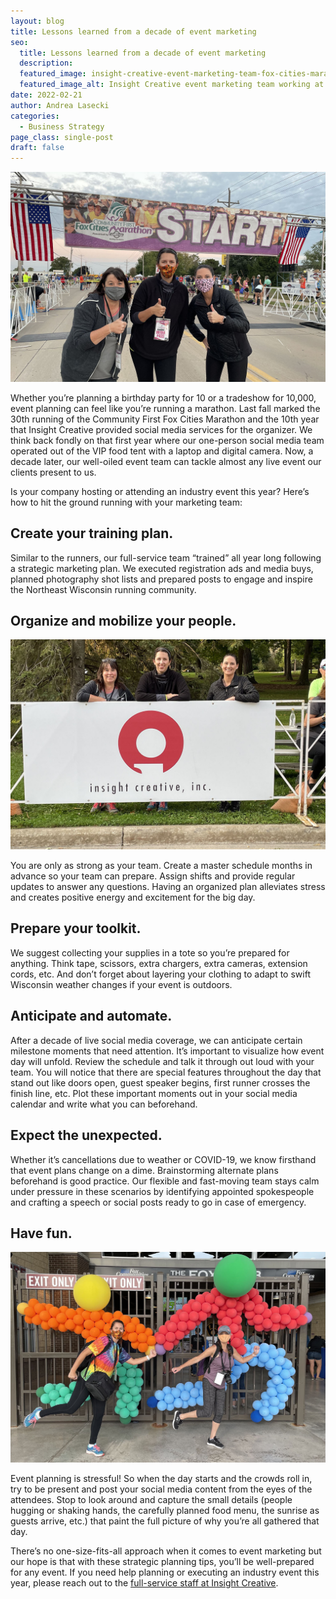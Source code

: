 ```yaml
---
layout: blog
title: Lessons learned from a decade of event marketing
seo:
  title: Lessons learned from a decade of event marketing
  description:
  featured_image: insight-creative-event-marketing-team-fox-cities-marathon.jpg
  featured_image_alt: Insight Creative event marketing team working at the Fox Cities Marathon
date: 2022-02-21
author: Andrea Lasecki
categories:
  - Business Strategy
page_class: single-post
draft: false
---
```


![Insight Creative event marketing team working at the Fox Cities Marathon](insight-creative-event-marketing-team-fox-cities-marathon.jpg)

Whether you’re planning a birthday party for 10 or a tradeshow for 10,000, event planning can feel like you’re running a marathon. Last fall marked the 30th running of the Community First Fox Cities Marathon and the 10th year that Insight Creative provided social media services for the organizer. We think back fondly on that first year where our one-person social media team operated out of the VIP food tent with a laptop and digital camera. Now, a decade later, our well-oiled event team can tackle almost any live event our clients present to us.

Is your company hosting or attending an industry event this year? Here’s how to hit the ground running with your marketing team:

## Create your training plan.

Similar to the runners, our full-service team “trained” all year long following a strategic marketing plan. We executed registration ads and media buys, planned photography shot lists and prepared posts to engage and inspire the Northeast Wisconsin running community.

## Organize and mobilize your people.

![Insight Creative event marketing team standing behind the Insight Creative sign at the Fox Cities Marathon](insight-creative-event-marketing-team-behind-insight-sign.jpg)

You are only as strong as your team. Create a master schedule months in advance so your team can prepare. Assign shifts and provide regular updates to answer any questions. Having an organized plan alleviates stress and creates positive energy and excitement for the big day.

## Prepare your toolkit.

We suggest collecting your supplies in a tote so you’re prepared for anything. Think tape, scissors, extra chargers, extra cameras, extension cords, etc. And don’t forget about layering your clothing to adapt to swift Wisconsin weather changes if your event is outdoors.

## Anticipate and automate.

After a decade of live social media coverage, we can anticipate certain milestone moments that need attention. It’s important to visualize how event day will unfold. Review the schedule and talk it through out loud with your team. You will notice that there are special features throughout the day that stand out like doors open, guest speaker begins, first runner crosses the finish line, etc. Plot these important moments out in your social media calendar and write what you can beforehand.

## Expect the unexpected.

Whether it’s cancellations due to weather or COVID-19, we know firsthand that event plans change on a dime. Brainstorming alternate plans beforehand is good practice. Our flexible and fast-moving team stays calm under pressure in these scenarios by identifying appointed spokespeople and crafting a speech or social posts ready to go in case of emergency.

## Have fun.

![Insight Creative event marketing team having fun outside of Lambeau field](insight-creative-event-marketing-team-having-fun-at-event.jpg)

Event planning is stressful! So when the day starts and the crowds roll in, try to be present and post your social media content from the eyes of the attendees. Stop to look around and capture the small details (people hugging or shaking hands, the carefully planned food menu, the sunrise as guests arrive, etc.) that paint the full picture of why you’re all gathered that day.

There’s no one-size-fits-all approach when it comes to event marketing but our hope is that with these strategic planning tips, you’ll be well-prepared for any event. If you need help planning or executing an industry event this year, please reach out to the [full-service staff at Insight Creative](/contact/).
